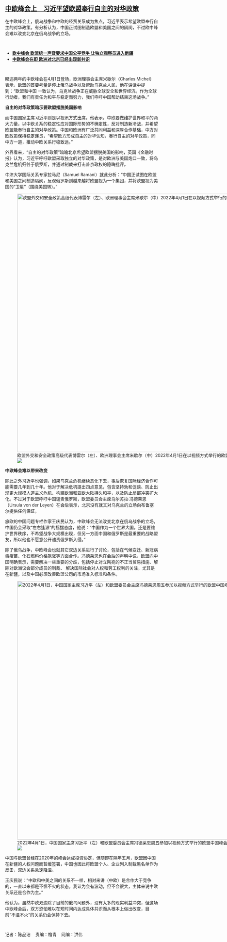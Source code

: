 <!--1648845600000-->
[中欧峰会上　习近平望欧盟奉行自主的对华政策](https://www.rfa.org/mandarin/yataibaodao/junshiwaijiao/cm-04012022101637.html)
------

<p>在中欧峰会上，俄乌战争和中欧的经贸关系成为焦点，习近平表示希望欧盟奉行自主的对华政策。有分析认为，中国正试图制造欧盟和美国之间的隔阂，不过欧中峰会难以改变北京在俄乌战争的立场。</p><p><br/></p><ul><li><a href="https://www.rfa.org/mandarin/yataibaodao/junshiwaijiao/cl-09142020134905.html"><strong>欧中峰会 欧盟统一声音要求中国公平竞争 让独立观察员进入新疆</strong></a></li><li><strong><a href="https://www.rfa.org/mandarin/Xinwen/2-09122020115749.html">中欧峰会在即 欧洲对北京已经出现新共识</a></strong></li></ul><p><br/></p><p>睽违两年的中欧峰会在4月1日登场，欧洲理事会主席米歇尔（Charles Michel）表示，欧盟的首要考量是停止俄乌战争以及帮助乌克兰人民，他在讲话中提到：“欧盟和中国 一致认为，乌克兰战争正在威胁全球安全和世界经济。作为全球行动者，我们有责任为和平与稳定而努力，我们呼吁中国帮助结束这场战争。”</p><p><strong>自主的对华政策暗示要欧盟摆脱美国影响</strong></p><p><span>而中国国家主席习近平则是以视讯方式出席，他表示，中欧要做维护世界和平的两大力量，以中欧关系的稳定性应对国际形势的不确定性，反对制造新冷战，并希望欧盟能奉行自主的对华政策。中国和欧洲有广泛共同利益和深厚合作基础，中方对欧政策保持稳定连贯，</span>“希望欧方形成自主的对华认知，奉行自主的对华政策，同中方一道，推动中欧关系行稳致远。”</p><p><span>外界看来，</span>“自主的对华政策”暗喻北京希望欧盟摆脱美国的影响，英国《金融时报》认为，习近平呼吁欧盟采取独立的对华政策，是对欧洲与美国炮口一致，将乌克兰危机归咎于俄罗斯，并通过制裁来打击普京政权的隐晦批评。</p><p><span>牛津大学国际关系专家拉马尼（</span>Samuel Ramani）就此分析：“中国正试图在欧盟和美国之间制造隔阂，反观俄罗斯则越来越将欧盟视为一个集团，并将欧盟视为美国的“卫星”（围绕美国转）。”</p><p><figure class="image-richtext image-inline captioned" style="width:1280px;"><img alt="欧盟外交和安全政策高级代表博雷尔（左）、欧洲理事会主席米歇尔（中）2022年4月1日在以视频方式举行的欧盟中国峰会上与欧洲委员会主席冯德莱恩及中国领导人习近平交谈（美联社）" height="853" src="https://www.rfa.org/mandarin/yataibaodao/junshiwaijiao/cm-04012022101637.html/cm0401z.jpg/@@images/51428178-09f4-4d3e-a23c-61d2b879be7e.jpeg" title="cm0401z.jpg" width="1280"/><figcaption class="image-caption">欧盟外交和安全政策高级代表博雷尔（左）、欧洲理事会主席米歇尔（中）2022年4月1日在以视频方式举行的欧盟中国峰会上与欧洲委员会主席冯德莱恩及中国领导人习近平交谈（美联社）</figcaption><small></small><div id="zoomattribute"><a data-caption="欧盟外交和安全政策高级代表博雷尔（左）、欧洲理事会主席米歇尔（中）2022年4月1日在以视频方式举行的欧盟中国峰会上与欧洲委员会主席冯德莱恩及中国领导人习近平交谈（美联社）" data-fancybox="" href="https://www.rfa.org/mandarin/yataibaodao/junshiwaijiao/cm-04012022101637.html/cm0401z.jpg" id="single_image" title="欧盟外交和安全政策高级代表博雷尔（左）、欧洲理事会主席米歇尔（中）2022年4月1日在以视频方式举行的欧盟中国峰会上与欧洲委员会主席冯德莱恩及中国领导人习近平交谈（美联社）"><img src="/++plone++rfa-resources/img/icon-zoom.png"/></a></div></figure></p><p><strong>中欧峰会难以带来改变</strong></p><p><span>除此之外习近平也强调，如果乌克兰危机继续恶化下去，事后恢复国际经济合作可能需要几年到几十年。他对于解决危机提出四</span>点意见，包含坚持劝和促谈、防止出现更大规模人道主义危机、构建欧洲和亚欧大陆持久和平，以及防止局部冲突扩大化。不过对于欧盟呼吁中国谴责俄罗斯，欧盟委员会主席乌尔苏拉·冯德莱恩（Ursula von der Leyen）在会后表示，北京没有就其对乌克兰的立场向布鲁塞尔提供任何保证。</p><p><span>旅欧的中国问题专栏作家王庆民认为，中欧峰会无法改变北京在俄乌战争的立场，中国仍会采取</span>“左右逢源”的摇摆态度，他说：“中国作为一个世界大国，还是要维护世界秩序，不希望战争大规模出现，但另一方面中国和俄罗斯是最重要的战略盟友，所以他也不愿意公开谴责俄罗斯入侵。”</p><p><span>除了俄乌战争，中欧峰会也就其它双边关系进行了讨论，包括在气候变迁、新冠病毒疫苗、化石燃料价格飙涨等方面合作。冯德莱恩也在会后的声明中说，欧盟向中国明确表示，需要解决一些重要的分歧，包括停止对立陶宛的不正当贸易措施、解除对欧洲议会部分成员的制裁、</span> 解决国际社会对人权和劳工权利的关注，尤其是在新疆，以及中国必须改善欧盟公司的市场准入标准和条件。</p><p><figure class="image-richtext image-inline captioned" style="width:1280px;"><img alt="2022年4月1日，中国国家主席习近平（左）和欧盟委员会主席冯德莱恩周五参加以视频方式举行的欧盟中国峰会。（美联社）" height="853" src="https://www.rfa.org/mandarin/yataibaodao/junshiwaijiao/cm-04012022101637.html/cm0401e.jpg/@@images/975a5b83-ee7b-4779-b9cd-78e814f43458.jpeg" title="cm0401e.jpg" width="1280"/><figcaption class="image-caption">2022年4月1日，中国国家主席习近平（左）和欧盟委员会主席冯德莱恩周五参加以视频方式举行的欧盟中国峰会。（美联社）</figcaption><small></small><div id="zoomattribute"><a data-caption="2022年4月1日，中国国家主席习近平（左）和欧盟委员会主席冯德莱恩周五参加以视频方式举行的欧盟中国峰会。（美联社）" data-fancybox="" href="https://www.rfa.org/mandarin/yataibaodao/junshiwaijiao/cm-04012022101637.html/cm0401e.jpg" id="single_image" title="2022年4月1日，中国国家主席习近平（左）和欧盟委员会主席冯德莱恩周五参加以视频方式举行的欧盟中国峰会。（美联社）"><img src="/++plone++rfa-resources/img/icon-zoom.png"/></a></div></figure></p><p><span>中国与欧盟曾经在</span>2020年的峰会达成投资协定，但随即在隔年五月，欧盟因中国在新疆的人权问题而暂缓签署，中国也因此将欧盟个人、企业列入制裁黑名单作为反击，双边关系急速降温。</p><p><span>王庆民说：</span>“中欧和中美之间的关系不一样，相对来讲（中欧）是合作大于竞争的，一直以来都是不愠不火的状态。我认为会有波动，但不会很大，主体来说中欧关系还是合作为主。”</p><p><span>他认为，虽然中欧双边除了目前的俄乌问题外，没有太多的现实利益冲突，但这场中欧峰会后，双方恐怕难以在短时间内达成具体共识而从根本上做出改变，目前</span>“不温不火”的关系仍会保持下去。</p><p><br/></p><p><span>记者：陈品洁    责编：梒青    网编：洪伟<br/></span></p>
